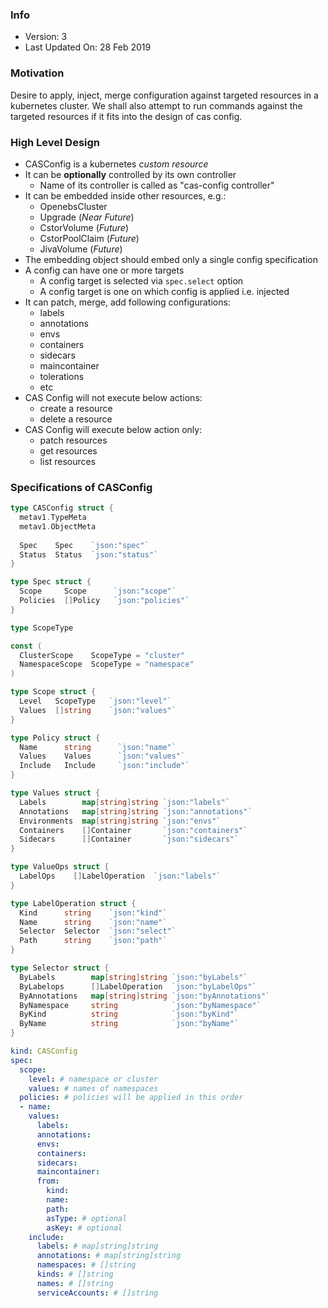 ### Info
- Version: 3
- Last Updated On: 28 Feb 2019

### Motivation
Desire to apply, inject, merge configuration against targeted resources in a kubernetes cluster. We shall also attempt to run commands against the targeted resources if it fits into the design of cas config.

### High Level Design
- CASConfig is a kubernetes _custom resource_
- It can be **optionally** controlled by its own controller
  - Name of its controller is called as "cas-config controller"
- It can be embedded inside other resources, e.g.:
  - OpenebsCluster
  - Upgrade (_Near Future_)
  - CstorVolume (_Future_)
  - CstorPoolClaim (_Future_)
  - JivaVolume (_Future_)
- The embedding object should embed only a single config specification
- A config can have one or more targets
  - A config target is selected via `spec.select` option
  - A config target is one on which config is applied i.e. injected
- It can patch, merge, add following configurations:
  - labels
  - annotations
  - envs
  - containers
  - sidecars
  - maincontainer
  - tolerations
  - etc
- CAS Config will not execute below actions:
  - create a resource
  - delete a resource
- CAS Config will execute below action only:
  - patch resources
  - get resources
  - list resources

### Specifications of CASConfig
```go
type CASConfig struct {
  metav1.TypeMeta
  metav1.ObjectMeta
  
  Spec    Spec    `json:"spec"`
  Status  Status  `json:"status"`
}

type Spec struct {
  Scope     Scope      `json:"scope"`
  Policies  []Policy   `json:"policies"`
}

type ScopeType

const (
  ClusterScope    ScopeType = "cluster"
  NamespaceScope  ScopeType = "namespace"
)

type Scope struct {
  Level   ScopeType   `json:"level"`
  Values  []string    `json:"values"`
}

type Policy struct {
  Name      string      `json:"name"`
  Values    Values      `json:"values"`
  Include   Include     `json:"include"`
}

type Values struct {
  Labels        map[string]string `json:"labels"`
  Annotations   map[string]string `json:"annotations"`
  Environments  map[string]string `json:"envs"`
  Containers    []Container       `json:"containers"`
  Sidecars      []Container       `json:"sidecars"`
}

type ValueOps struct {
  LabelOps    []LabelOperation  `json:"labels"`
}

type LabelOperation struct {
  Kind      string    `json:"kind"`
  Name      string    `json:"name"`
  Selector  Selector  `json:"select"`
  Path      string    `json:"path"`
}

type Selector struct {
  ByLabels        map[string]string `json:"byLabels"`
  ByLabelops      []LabelOperation  `json:"byLabelOps"`
  ByAnnotations   map[string]string `json:"byAnnotations"`
  ByNamespace     string            `json:"byNamespace"`
  ByKind          string            `json:"byKind"`
  ByName          string            `json:"byName"`
}
```

```yaml
kind: CASConfig
spec:
  scope:
    level: # namespace or cluster
    values: # names of namespaces
  policies: # policies will be applied in this order
  - name:
    values:
      labels:
      annotations:
      envs:
      containers:
      sidecars:
      maincontainer:
      from:
        kind:
        name:
        path:
        asType: # optional
        asKey: # optional
    include:
      labels: # map[string]string
      annotations: # map[string]string
      namespaces: # []string
      kinds: # []string
      names: # []string
      serviceAccounts: # []string
```
